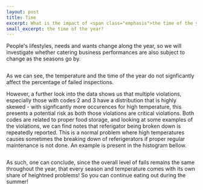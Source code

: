 ```yaml
---
layout: post
title: Time
excerpt: What is the impact of <span class="emphasis">the time of the year</span>?
small_excerpt: the time of the year?
---
```


People's lifestyles, needs and wants change along the year, so we will investigate whether catering business performances are also subject to change as the seasons go by.

<div class="column">
    <div class="wrapperDoughnut" id="cherry"></div>
</div>
<div class="column">
    <div class="wrapperDoughnut" id="car"></div>
</div>

As we can see, the temperature and the time of the year do not signficantly affect the percentage of failed inspections.

However, a further look into the data shows us that multiple violations, especially those with codes 2 and 3 have a distribution that is highly skewed - with signficantly more occurences for high temperature, this presents a potential risk as both those violations are critical violations. Both codes are related to proper food storage, and looking at some examples of the violations, we can find notes that referigator being broken down is repeatedly reported. This is a normal problem where high temperatures causes sometimes the breaking down of referigerators if proper regular maintenance is not done. An example is present in the histogram bellow.

<div class="column">
<div class="wrapperDoughnut" id="timeline-chart"></div>
</div>

As such, one can conclude, since the overall level of fails remains the same throughout the year, that every season and temperature comes with its own share of heightned problems! So you can continue eating out during the summer!

<!-- JS -->
<script src="https://code.jquery.com/jquery-3.4.1.min.js" integrity="sha256-CSXorXvZcTkaix6Yvo6HppcZGetbYMGWSFlBw8HfCJo=" crossorigin="anonymous"></script>
<script src="https://cdn.jsdelivr.net/npm/apexcharts"></script>
<script>
    function generate_plot() {
      var options = {
            chart: {
                height: 350,
                type: 'bar',
            },
            plotOptions: {
                bar: {
                    dataLabels: {
                        position: 'top', // top, center, bottom
                    },
                }
            },
            dataLabels: {
                enabled: true,
                formatter: function (val) {
                    return val + "%";
                },
                offsetY: 3,
                style: {
                    fontSize: '12px',
                    colors: ["#ffffff"]
                }
            },
            series: [{
                name: 'Violation percentage',
                data: [19.0, 20.0, 20.0, 20.0, 19.0, 20.0, 20.0, 20.0, 20.0, 19.0, 18.0, 16.0]
            }],
            xaxis: {
                categories: ["Jan", "Feb", "Mar", "Apr", "May", "Jun", "Jul", "Aug", "Sep", "Oct", "Nov", "Dec"],
                position: 'top',
                labels: {
                    offsetY: -18,
                },
                axisBorder: {
                    show: false
                },
                axisTicks: {
                    show: false
                },
                crosshairs: {
                    fill: {
                        type: 'gradient',
                        gradient: {
                            colorFrom: '#D8E3F0',
                            colorTo: '#BED1E6',
                            stops: [0, 100],
                            opacityFrom: 0.4,
                            opacityTo: 0.5,
                        }
                    }
                },
                tooltip: {
                    enabled: true,
                    offsetY: -35,
                }
            },
            fill: {
                gradient: {
                    shade: 'light',
                    type: "horizontal",
                    shadeIntensity: 0.25,
                    gradientToColors: undefined,
                    inverseColors: true,
                    opacityFrom: 1,
                    opacityTo: 1,
                    stops: [50, 0, 100, 100]
                },
            },
            yaxis: {
                axisBorder: {
                    show: false
                },
                axisTicks: {
                    show: false,
                },
                labels: {
                    show: false,
                    formatter: function (val) {
                        return val + "%";
                    }
                }
            },
            title: {
                text: 'Percentage of failed inspections in every month from 2010-2019',
                floating: true,
                offsetY: 320,
                align: 'center',
                style: {
                    color: '#444'
                }
            },
        };
        var chart = new ApexCharts(
            document.querySelector("#cherry"),
            options
        );
        chart.render();
    }
    function plot_temp() {
        var options = {
            chart: {
                height: 350,
                type: 'bar',
            },
            plotOptions: {
                bar: {
                    dataLabels: {
                        position: 'top', // top, center, bottom
                    },
                }
            },
            dataLabels: {
                enabled: true,
                formatter: function (val) {
                    return val + "°F";
                },
                offsetY: -20,
                style: {
                    fontSize: '12px',
                    colors: ["#304758"]
                }
            },
            series: [{
                name: 'Temperature',
                data: [30.72, 34.43, 46.84, 58.72, 70.94, 80.41, 85.0, 82.92, 75.93, 62.94, 47.61, 36.76]
            }],
            xaxis: {
                categories: ["Jan", "Feb", "Mar", "Apr", "May", "Jun", "Jul", "Aug", "Sep", "Oct", "Nov", "Dec"],
                position: 'top',
                labels: {
                    offsetY: -18,
                },
                axisBorder: {
                    show: false
                },
                axisTicks: {
                    show: false
                },
                tooltip: {
                    enabled: true,
                    offsetY: -35,
                }
            },
            tooltip: {
                enabled: true,
                offsetY: -35,
                marker: {
                    show: false,
                },
            },
            fill: {
                gradient: {
                    shade: 'light',
                    type: "horizontal",
                    shadeIntensity: 0.25,
                    gradientToColors: undefined,
                    inverseColors: true,
                    opacityFrom: 1,
                    opacityTo: 1,
                    stops: [50, 0, 100, 100]
                },
                colors: ['#730000']
            },
            yaxis: {
                axisBorder: {
                    show: false
                },
                axisTicks: {
                    show: false,
                },
                labels: {
                    show: false,
                    formatter: function (val) {
                        return val + "°F";
                    },
                },
            },
            title: {
                text: 'Average maximum temperature by month from 2010-2019',
                floating: true,
                offsetY: 320,
                align: 'center',
                style: {
                    color: '#444'
                }
            },
        };
        var chart = new ApexCharts(
            document.querySelector("#car"),
            options
        );
        chart.render();
    }
    function plot_hist()
    {
        var options = {
            chart: {
                type: "histogram",
                height: 380,
                foreColor: "#999",
                events: {
                dataPointSelection: function(e, chart,opts) {
                    var arraySelected = []
                    opts.selectedDataPoints.map((selectedIndex) => {
                    selectedIndex.map((s) => {
                        arraySelected.push(chart.w.globals.series[0][s])
                    })
                    });
                    arraySelected = arraySelected.reduce((acc, curr) => acc + curr, 0)                                        
                    document.querySelector("#selected-count").innerHTML = arraySelected
                }
                }
            },
            plotOptions: {
                bar: {
                dataLabels: {
                    enabled: false
                }
                }
            },
            series: [{
                name: "#Occurences",
                data: [190, 419, 386, 395, 564, 832, 1207, 68]
            }],
            states: {
                active: {
                allowMultipleDataPointsSelection: true
                }
            },
            xaxis: {
                categories: ['20-30°F', '30-40°F', '40-50°F', '50-60°F', '60-70°F', '70-80°F', '80-90°F', '90-100°F'],
                axisBorder: {
                show: false
                },
                axisTicks: {
                show: false
                }
            },
            yaxis: {
                tickAmount: 4,
                labels: {
                offsetX: -5,
                offsetY: -5
                },
            },
            tooltip: {
                x: {
                format: "dd MMM yyyy"
                },
            },
            title: {
                text: 'Histogram of temperature distribution over violations of code 2',
                align: 'center',
                style: {
                    color: '#444'
                }
            },
        };
        var chart = new ApexCharts(document.querySelector("#timeline-chart"), options);
        chart.render();
    }
    generate_plot()
    plot_temp()
    plot_hist()
</script>